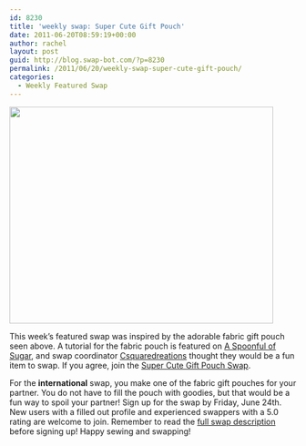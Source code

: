 ```yaml
---
id: 8230
title: 'weekly swap: Super Cute Gift Pouch'
date: 2011-06-20T08:59:19+00:00
author: rachel
layout: post
guid: http://blog.swap-bot.com/?p=8230
permalink: /2011/06/20/weekly-swap-super-cute-gift-pouch/
categories:
  - Weekly Featured Swap
---
```

[<img src="http://blog.swap-bot.com/wp-content/uploads/2011/06/giftpouch.jpg" alt="" title="giftpouch" width="463" height="381" class="alignnone size-full wp-image-8231" />](http://www.aspoonfulofsugardesigns.com/2011/02/fabric-gift-pouch.html)

This week&#8217;s featured swap was inspired by the adorable fabric gift pouch seen above. A tutorial for the fabric pouch is featured on [A Spoonful of Sugar](http://www.aspoonfulofsugardesigns.com/2011/02/fabric-gift-pouch.html), and swap coordinator [Csquaredreations](http://www.swap-bot.com/user:Csquaredcreations) thought they would be a fun item to swap. If you agree, join the [Super Cute Gift Pouch Swap](http://www.swap-bot.com/swap/show/93404).

For the **international** swap, you make one of the fabric gift pouches for your partner. You do not have to fill the pouch with goodies, but that would be a fun way to spoil your partner! Sign up for the swap by Friday, June 24th. New users with a filled out profile and experienced swappers with a 5.0 rating are welcome to join. Remember to read the [full swap description](http://www.swap-bot.com/swap/show/93404) before signing up! Happy sewing and swapping!